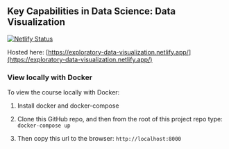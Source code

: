 ## Key Capabilities in Data Science: Data Visualization

[![Netlify Status](https://api.netlify.com/api/v1/badges/17c9c1dc-7623-4871-bcb5-543d3e0a8952/deploy-status)](https://app.netlify.com/sites/exploratory-data-visualization/deploys)

Hosted here: [https://exploratory-data-visualization.netlify.app/](https://exploratory-data-visualization.netlify.app/)

### View locally with Docker

To view the course locally with Docker:

1. Install docker and docker-compose

2. Clone this GitHub repo, and then from the root of this project repo type: `docker-compose up`

3. Then copy this url to the browser: `http://localhost:8000`
